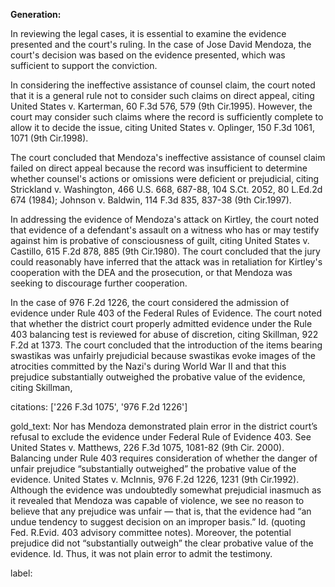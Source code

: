 **Generation:**

 <answer>
In reviewing the legal cases, it is essential to examine the evidence presented and the court's ruling. In the case of Jose David Mendoza, the court's decision was based on the evidence presented, which was sufficient to support the conviction.

In considering the ineffective assistance of counsel claim, the court noted that it is a general rule not to consider such claims on direct appeal, citing United States v. Karterman, 60 F.3d 576, 579 (9th Cir.1995). However, the court may consider such claims where the record is sufficiently complete to allow it to decide the issue, citing United States v. Oplinger, 150 F.3d 1061, 1071 (9th Cir.1998).

The court concluded that Mendoza's ineffective assistance of counsel claim failed on direct appeal because the record was insufficient to determine whether counsel's actions or omissions were deficient or prejudicial, citing Strickland v. Washington, 466 U.S. 668, 687-88, 104 S.Ct. 2052, 80 L.Ed.2d 674 (1984); Johnson v. Baldwin, 114 F.3d 835, 837-38 (9th Cir.1997).

In addressing the evidence of Mendoza's attack on Kirtley, the court noted that evidence of a defendant's assault on a witness who has or may testify against him is probative of consciousness of guilt, citing United States v. Castillo, 615 F.2d 878, 885 (9th Cir.1980). The court concluded that the jury could reasonably have inferred that the attack was in retaliation for Kirtley's cooperation with the DEA and the prosecution, or that Mendoza was seeking to discourage further cooperation.

In the case of 976 F.2d 1226, the court considered the admission of evidence under Rule 403 of the Federal Rules of Evidence. The court noted that whether the district court properly admitted evidence under the Rule 403 balancing test is reviewed for abuse of discretion, citing Skillman, 922 F.2d at 1373. The court concluded that the introduction of the items bearing swastikas was unfairly prejudicial because swastikas evoke images of the atrocities committed by the Nazi's during World War II and that this prejudice substantially outweighed the probative value of the evidence, citing Skillman, 

citations: ['226 F.3d 1075', '976 F.2d 1226']

gold_text: Nor has Mendoza demonstrated plain error in the district court’s refusal to exclude the evidence under Federal Rule of Evidence 403. See United States v. Matthews, 226 F.3d 1075, 1081-82 (9th Cir. 2000). Balancing under Rule 403 requires consideration of whether the danger of unfair prejudice “substantially outweighed” the probative value of the evidence. United States v. McInnis, 976 F.2d 1226, 1231 (9th Cir.1992). Although the evidence was undoubtedly somewhat prejudicial inasmuch as it revealed that Mendoza was capable of violence, we see no reason to believe that any prejudice was unfair — that is, that the evidence had “an undue tendency to suggest decision on an improper basis.” Id. (quoting Fed. R.Evid. 403 advisory committee notes). Moreover, the potential prejudice did not “substantially outweigh” the clear probative value of the evidence. Id. Thus, it was not plain error to admit the testimony.

label: 